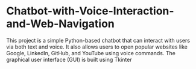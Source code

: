 # Chatbot-with-Voice-Interaction-and-Web-Navigation
This project is a simple Python-based chatbot that can interact with users via both text and voice. It also allows users to open popular websites like Google, LinkedIn, GitHub, and YouTube using voice commands. The graphical user interface (GUI) is built using Tkinter
